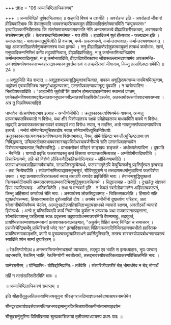 +++
title = "06 अन्याधिष्ठिताधिकरणम्"

+++
॥ अन्याधिष्ठिते पूर्ववदभिलापात् ॥ सङ्गतिं विषयं च दशर्यति । अवरोहन्त इति - अवरोहतां जीवानां व्रीहियवादिभावः किं देवमनुष्यादि भाववत्तच्छरीरकत्वमुत व्रीहियवादिसंश्लेषमात्रमिति "कपूयचरणाः" इत्यादिवत्कर्मनिर्देशाभावः किं संश्लेषमात्ररूपतामवगमति नेति अनवगमकत्वे व्रीह्यादिशरीरकत्वम्, अवगमकत्वे संश्लेषमात्रम् इति । केवलशब्दाभिप्रेतमर्थमाह - यत्र हीति । इष्टादिकर्म श्रुतं हीत्यत्राह - फलप्रदान इति । समाप्तत्वात् - यावत्सम्पातुमुषित्वेति हि वचनम्, मध्ये- प्रकरणमध्ये, कर्मान्तराभावात्- कर्मान्तरश्रवणाभावात् । यद्वा आकाशादिप्राप्तेर्मनुष्यजन्मनश्च मध्य इत्यर्थः । ननु व्रीह्यादिप्राप्तेरहेतुकत्वमयुक्तं तत्कथं कर्माभावः, सत्यं, मनुष्यादिजन्मनिमित्तं कर्मैव तदुपयोगित्वात्, व्रीह्यादिप्राप्तिहेतुः, न तु कर्मान्तरमित्याभिप्रायेण कर्मान्तराभावादित्युक्तं, न तु कर्माभावादिति, व्रीह्यादिशरीरकाश्च जीवास्तल्लवनदशायामेव अपक्रामन्ति- लवनशोषणपेषणपचनाभ्यवहाराद्यवस्थास्वनुवर्त्तमानत्वं न तच्छरीराणां जीवानाम्, किन्तु तत्संश्लिष्टानामेवेति ॥ 24 ॥

॥ अशुद्धमिति चेन्न शब्दात् ॥ अशुद्धशब्दस्याशुद्धियुक्तवाचित्वात्, पापस्य अशुद्धिरूपत्वाच्च पापमिश्रमित्युक्तम्, भाट्टोक्तं मृषावादिभिश्च तदनुरोधादुपन्यस्तम्, उत्सर्गापवादन्यायमनूद्य दूषयति । न चात्रेत्यादिना - भिन्नविषयत्वादिति । "आहवनीये जुहोती"ति वाक्येन होमत्वादाहवनीयस्य स्थानत्वं प्राप्तम्, एवमेकहोमविषयवाक्यद्वयेऽन्यतराननुष्ठानगर्मोऽन्यतरपरिग्रहविरोधोऽस्त्येव, अतस्तयोरुत्सर्गापवादभावसम्भवः । अत्र तु भिन्नविषयत्वाद्विरो

धाभावेन नोत्सर्गाषवादभाव इत्याह - अग्नीषोमीयेति । क्रतूपकारकत्वविषयमेकं वाक्यम्, अन्यत्तु प्रत्यवायफलविषयमतो न विरोधः, यथा क्षीरं पित्तोपहतस्य रक्षकं प्रमेहोपहतस्य बाधकमिति वाक्ये न विरोधः, तद्वद्यदि प्रत्यवायफलत्वतदभावपरं वाक्यद्वयं तदा विरोधः स्यात्, न तदस्ति, अतो नायमुत्सर्गापवादन्यायविषय इत्यर्थः । नन्वेवं सोमेपानेऽप्युच्छिष्टदोषः स्यात् सोमेपानविध्युच्छिनिषेधयोः क्रतूपकारकत्वप्रत्यवायकरत्वविषयतया विरोधाभावात्, नैवम्, सोमेनोछिष्टा भवन्तीत्युच्छिष्टताया एव निषिद्धत्वात्, उच्छिष्टदोषतदभावपरशास्त्रद्वयविरोधस्यावर्जनीयत्वे सति उत्सर्गापवादन्यायेन विशेषवचनप्राबल्यात् निर्दोषत्वसिद्धेः । प्राभाकरोक्तं परिहारं साङ्खयः शङ्कते - अथोच्यतेत्यादिना । दूषयति - नैवमिति । यागादौ प्रवृत्तिः फलरागादस्तु कथं हिसाया रागप्राप्तत्वमित्यत्राह - अग्नीषोमीयादिष्वपीति । हिसास्वित्यर्थः, तर्हि को विशेषो लौकिकवैदिकहिंसयोरित्यत्राह - लौकिक्यामपीति । फलसाधनभावग्राहिप्रमाणवैषम्यमेव, रागप्राप्तिस्तुल्येत्यर्थः, फलरागादृतेऽपि केषुचित्कर्मसु प्रवृत्तिर्दृश्यत इत्यत्राह - तदा नित्येष्वपीति । सर्ववर्णानामित्याद्यापस्तुम्बसूत्रं, श्रीविष्णुपुराणे च तत्तदाश्रमधर्मानुष्ठायिनां फलविशेषा उक्ताः । यद्वा प्रत्यवायपरिहारफलत्वं स्यात् तथाऽपि रागादेव प्रवृत्तिरिति भावः । तेषामप्यशुद्धियुक्तत्वं नित्यकर्मादीनामपि सम्बत्सरपश्वालम्भनादिभिरशुद्धियुक्तत्वमित्यर्थः । सिद्धान्तमाह - तन्नेति । दुःखहेतुः संज्ञपनं हिंसा स्यादित्यत्राह - अतिशयितेति । तथा च मन्त्रवर्ण इति - न केवलं स्वर्गलोकगमनेन अहिंसात्वकल्पनं, किन्तु अहिंसात्वं कण्ठोक्तं चेति भावः । अस्यार्थस्य लोकसिद्धत्वमाह - चिकित्सकञ्चेति । हिंसात्वे सति ह्युक्तदोषसम्भवः, हिसात्वाभावादेव दूरोत्सारितो दोषः । अयमेव समीचीनो दुष्प्रधर्षणः परिहारः, अतः श्येनाग्नीषोमीयवैषम्यं चेदमेव, अल्पदुःखदोऽप्यतिशयिताभ्युदयसाधको व्यापारो रक्षणम्, अनर्तोदर्को व्यापारो हिसेत्यर्थः । अन्ये तु यत्किञ्चिदपि कार्यं नियोगादेव कुर्वतां न प्रत्यवायः यथा राजशासनात्प्रवृत्तानां, श्येनादिवाक्यन्तु परहिंसायां स्वतः प्रवृत्तस्य तदुपायवोधनमात्रपरमिति वैषम्यमाहुः, तदयुक्तं, प्रायश्चित्तकाम्यपश्वलम्भनानां प्रत्यवायकरत्वप्रसङ्गात्, "अकुर्वन् विहितं कमर् निन्दितं च समाचरन् । प्रसजँश्चेन्द्रियार्थेषु प्राथिश्चित्ती भवेद् नरः" इत्यादिशास्त्रात् विहिताकरणादिनिमित्तप्रत्यवायभीतो ह्यास्तिकः प्रायश्चित्तमाकाङ्क्षति, कामी च पुत्रपश्वन्नभूत्यादिसाधने प्रवर्त्तितुमिच्छति, ततश्च शास्त्रस्योपायबोधनमात्रपरत्वं स्यादिति श्येन साम्यं दुष्परिहरम् ॥

॥ रेतःसिग्योगोऽथ॥ अनन्तरमित्यन्तेनाथशब्दो व्याख्यातः, तद्भूय एव भवति स इत्यध्याहारः, भूयः पश्चात् तद्भभवति, रेतःसिग् भवति, रेतःसिग्योगी भवतीत्यर्थः, तत्तद्भावस्यौपचारिकत्वप्रकरणविच्छिन्नमिति भावः ।

यानेश्शरीरम् ॥ योनिप्राप्तिः- योषिद्योनिप्राप्तिः - तत्रैवेति । संसारिजीवशरीरं चेत् भोगार्थमेव न चेद् भोगार्थं

तर्हि न तत्संसारिशरीरमिति भावः ॥

॥ अन्याधिष्ठिताधिकरणं समाप्तम् ॥

इति श्रीहारीतुकुलतिलकवाग्विजयसूनुना श्रीरङ्गराजदिव्याज्ञालब्धवेदव्यासापरनामधेयेन

श्रीमद्वरदाचार्यपादसेवासमधिगतभगवद्रामानुजविरचितशारीरकमीमांसाभाष्यहृदयेन

श्रीसुदशर्नुसूरिणा विलिखितायां श्रुतप्रकाशिकायां तृतीयस्याध्यायस्य प्रथमः पादः ॥

